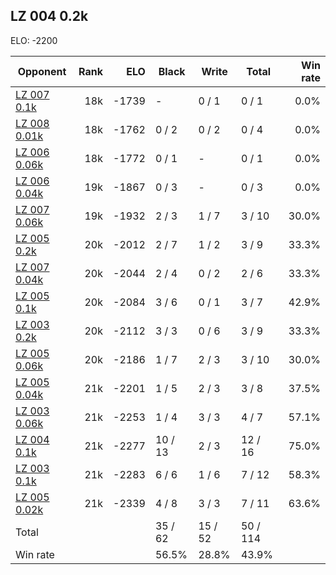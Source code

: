## LZ 004 0.2k ##

ELO: -2200

Opponent | Rank | ELO | Black | Write | Total | Win rate
---------|-----:|----:|-------|-------|-------|-------:
[LZ 007 0.1k](LZ%20007%200.1k.md) | 18k | -1739 | - | 0 / 1 | 0 / 1 | 0.0%
[LZ 008 0.01k](LZ%20008%200.01k.md) | 18k | -1762 | 0 / 2 | 0 / 2 | 0 / 4 | 0.0%
[LZ 006 0.06k](LZ%20006%200.06k.md) | 18k | -1772 | 0 / 1 | - | 0 / 1 | 0.0%
[LZ 006 0.04k](LZ%20006%200.04k.md) | 19k | -1867 | 0 / 3 | - | 0 / 3 | 0.0%
[LZ 007 0.06k](LZ%20007%200.06k.md) | 19k | -1932 | 2 / 3 | 1 / 7 | 3 / 10 | 30.0%
[LZ 005 0.2k](LZ%20005%200.2k.md) | 20k | -2012 | 2 / 7 | 1 / 2 | 3 / 9 | 33.3%
[LZ 007 0.04k](LZ%20007%200.04k.md) | 20k | -2044 | 2 / 4 | 0 / 2 | 2 / 6 | 33.3%
[LZ 005 0.1k](LZ%20005%200.1k.md) | 20k | -2084 | 3 / 6 | 0 / 1 | 3 / 7 | 42.9%
[LZ 003 0.2k](LZ%20003%200.2k.md) | 20k | -2112 | 3 / 3 | 0 / 6 | 3 / 9 | 33.3%
[LZ 005 0.06k](LZ%20005%200.06k.md) | 20k | -2186 | 1 / 7 | 2 / 3 | 3 / 10 | 30.0%
[LZ 005 0.04k](LZ%20005%200.04k.md) | 21k | -2201 | 1 / 5 | 2 / 3 | 3 / 8 | 37.5%
[LZ 003 0.06k](LZ%20003%200.06k.md) | 21k | -2253 | 1 / 4 | 3 / 3 | 4 / 7 | 57.1%
[LZ 004 0.1k](LZ%20004%200.1k.md) | 21k | -2277 | 10 / 13 | 2 / 3 | 12 / 16 | 75.0%
[LZ 003 0.1k](LZ%20003%200.1k.md) | 21k | -2283 | 6 / 6 | 1 / 6 | 7 / 12 | 58.3%
[LZ 005 0.02k](LZ%20005%200.02k.md) | 21k | -2339 | 4 / 8 | 3 / 3 | 7 / 11 | 63.6%
Total | | | 35 / 62 | 15 / 52 | 50 / 114 | 
Win rate| | | 56.5% | 28.8% | 43.9% | 
